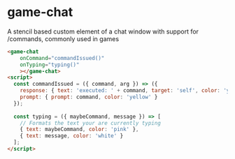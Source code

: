 # game-chat
A stencil based custom element of a chat window with support for /commands, commonly used in games

```html
<game-chat
    onCommand="commandIssued()"
    onTyping="typing()"
    ></game-chat>
<script>
  const commandIssued = ({ command, arg }) => ({ 
    response: { text: 'executed: ' + command, target: 'self', color: 'yellow' }
    prompt: { prompt: command, color: 'yellow' }
  });
  
  const typing = ({ maybeCommand, message }) => [
    // Formats the text your are currently typing
    { text: maybeCommand, color: 'pink' },
    { text: message, color: 'white' }
  ];
</script>
```
